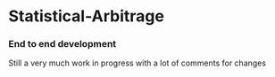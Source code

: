 # Statistical-Arbitrage
### End to end development
Still a very much work in
progress with a lot of comments
for changes
